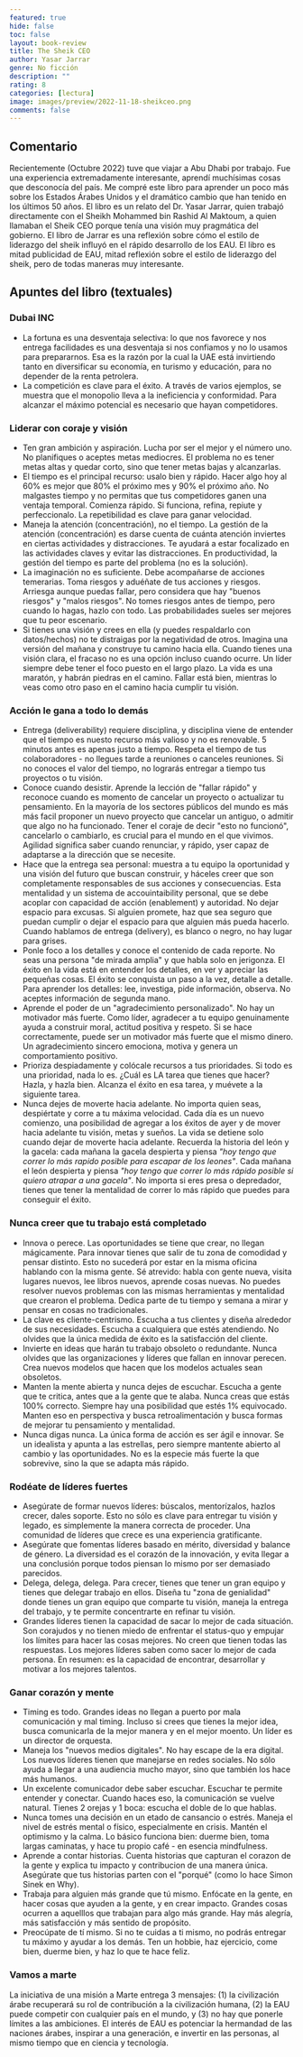 ```yaml
---
featured: true
hide: false
toc: false
layout: book-review
title: The Sheik CEO
author: Yasar Jarrar
genre: No ficción
description: ""
rating: 8
categories: [lectura]
image: images/preview/2022-11-18-sheikceo.png
comments: false
---
```


## Comentario
Recientemente (Octubre 2022) tuve que viajar a Abu Dhabi por trabajo. Fue una experiencia extremadamente interesante, aprendí muchísimas cosas que desconocía del país. Me compré este libro para aprender un poco más sobre los Estados Árabes Unidos y el dramático cambio que han tenido en los últimos 50 años. El libro es un relato del Dr. Yasar Jarrar, quien trabajó directamente con el Sheikh Mohammed bin Rashid Al Maktoum, a quien llamaban el Sheik CEO porque tenía una visión muy pragmática del gobierno. El libro de Jarrar es una reflexión sobre cómo el estilo de liderazgo del sheik influyó en el rápido desarrollo de los EAU. El libro es mitad publicidad de EAU, mitad reflexión sobre el estilo de liderazgo del sheik, pero de todas maneras muy interesante.

## Apuntes del libro (textuales)

### Dubai INC
* La fortuna es una desventaja selectiva: lo que nos favorece y nos entrega facilidades es una desventaja si nos confiamos y no lo usamos para prepararnos. Esa es la razón por la cual la UAE está invirtiendo tanto en diversificar su economía, en turismo y educación, para no depender de la renta petrolera.
* La competición es clave para el éxito. A través de varios ejemplos, se muestra que el monopolio lleva a la ineficiencia y conformidad. Para alcanzar el máximo potencial es necesario que hayan competidores.

### Liderar con coraje y visión
* Ten gran ambición y aspiración. Lucha por ser el mejor y el número uno. No planifiques o aceptes metas mediocres. El problema no es tener metas altas y quedar corto, sino que tener metas bajas y alcanzarlas.
* El tiempo es el principal recurso: usalo bien y rápido. Hacer algo hoy al 60% es mejor que 80% el próximo mes y 90% el próximo año. No malgastes tiempo y no permitas que tus competidores ganen una ventaja temporal. Comienza rápido. Si funciona, refina, repiute y perfeccionalo. La repetibilidad es clave para ganar velocidad.
* Maneja la atención (concentración), no el tiempo. La gestión de la atención (concentración) es darse cuenta de cuánta atención inviertes en ciertas actividades y distracciones. Te ayudará a estar focalizado en las actividades claves y evitar las distracciones. En productividad, la gestión del tiempo es parte del problema (no es la solución).
* La imaginación no es suficiente. Debe acompañarse de acciones temerarias. Toma riesgos y aduéñate de tus acciones y riesgos. Arriesga aunque puedas fallar, pero considera que hay "buenos riesgos" y "malos riesgos". No tomes riesgos antes de tiempo, pero cuando lo hagas, hazlo con todo. Las probabilidades sueles ser mejores que tu peor escenario.
* Si tienes una visión y crees en ella (y puedes respaldarlo con datos/hechos) no te distraigas por la negatividad de otros. Imagina una versión del mañana y construye tu camino hacia ella. Cuando tienes una visión clara, el fracaso no es una opción incluso cuando ocurre. Un líder siempre debe tener el foco puesto en el largo plazo. La vida es una maratón, y habrán piedras en el camino. Fallar está bien, mientras lo veas como otro paso en el camino hacia cumplir tu visión.
 
### Acción le gana a todo lo demás
* Entrega (deliverability) requiere disciplina, y disciplina viene de entender que el tiempo es nuesto recurso más valioso y no es renovable. 5 minutos antes es apenas justo a tiempo. Respeta el tiempo de tus colaboradores - no llegues tarde a reuniones o canceles reuniones. Si no conoces el valor del tiempo, no lograrás entregar a tiempo tus proyectos o tu visión. 
* Conoce cuando desistir. Aprende la lección de "fallar rápido" y reconoce cuando es momento de cancelar un proyecto o actualizar tu pensamiento. En la mayoría de los sectores públicos del mundo es más más facil proponer un nuevo proyecto que cancelar un antiguo, o admitir que algo no ha funcionado. Tener el coraje de decir "esto no funcionó", cancelarlo o cambiarlo, es crucial para el mundo en el que vivimos. Agilidad significa saber cuando renunciar, y rápido, yser capaz de adaptarse a la dirección que se necesite.
* Hace que la entrega sea personal: muestra a tu equipo la oportunidad y una visión del futuro que buscan construir, y háceles creer que son completamente responsables de sus acciones y consecuencias. Esta mentalidad y un sistema de accouintaibility personal, que se debe acoplar con capacidad de acción (enablement) y autoridad. No dejar espacio para excusas. Si alguien promete, haz que sea seguro que puedan cumplir o dejar el espacio para que alguien más pueda hacerlo. Cuando hablamos de entrega (delivery), es blanco o negro, no hay lugar para grises.
* Ponle foco a los detalles y conoce el contenido de cada reporte. No seas una persona "de mirada amplia" y que habla solo en jerigonza. El éxito en la vida está en entender los detalles, en ver y apreciar las pequeñas cosas. El éxito se conquista un paso a la vez, detalle a detalle. Para aprender los detalles: lee, investiga, pide información, observa. No aceptes información de segunda mano.
* Aprende el poder de un "agradecimiento personalizado". No hay un motivador más fuerte. Como líder, agradecer a tu equipo genuinamente ayuda a construir moral, actitud positiva y respeto. Si se hace correctamente, puede ser un motivador más fuerte que el mismo dinero. Un agradecimiento sincero emociona, motiva y genera un comportamiento positivo.
* Prioriza despiadamente y colócale recursos a tus prioridades. Si todo es una prioridad, nada lo es. ¿Cuál es LA tarea que tienes que hacer? Hazla, y hazla bien. Alcanza el éxito en esa tarea, y muévete a la siguiente tarea.
* Nunca dejes de moverte hacia adelante. No importa quien seas, despiértate y corre a tu máxima velocidad. Cada día es un nuevo comienzo, una posibilidad de agregar a los éxitos de ayer y de mover hacia adelante tu visión, metas y sueños. La vida se detiene solo cuando dejar de moverte hacia adelante. Recuerda la historia del león y la gacela: cada mañana la gacela despierta y piensa *"hoy tengo que correr lo más rapido posible para escapar de los leones"*. Cada mañana el león despierta y piensa *"hoy tengo que correr lo más rápido posible si quiero atrapar a una gacela"*. No importa si eres presa o depredador, tienes que tener la mentalidad de correr lo más rápido que puedes para conseguir el éxito.

### Nunca creer que tu trabajo está completado
* Innova o perece. Las oportunidades se tiene que crear, no llegan mágicamente. Para innovar tienes que salir de tu zona de comodidad y pensar distinto.  Esto no sucederá por estar en la misma oficina hablando con la misma gente. Sé atrevido: habla con gente nueva, visita lugares nuevos, lee libros nuevos, aprende cosas nuevas. No puedes resolver nuevos problemas con las mismas herramientas y mentalidad que crearon el problema. Dedica parte de tu tiempo y semana a mirar y pensar en cosas no tradicionales.
* La clave es cliente-centrismo. Escucha a tus clientes y diseña alrededor de sus necesidades. Escucha a cualquiera que estés atendiendo. No olvides que la única medida de éxito es la satisfacción del cliente.
* Invierte en ideas que harán tu trabajo obsoleto o redundante. Nunca olvides que las organizaciones y líderes que fallan en innovar perecen. Crea nuevos modelos que hacen que los modelos actuales sean obsoletos.
* Manten la mente abierta y nunca dejes de escuchar. Escucha a gente que te critica, antes que a la gente que te alaba. Nunca creas que estás 100% correcto. Siempre hay una posibilidad que estés 1% equivocado. Manten eso en perspectiva y busca retroalimentación y busca formas de mejorar tu pensamiento y mentalidad.
* Nunca digas nunca. La única forma de acción es ser ágil e innovar. Se un idealista y apunta a las estrellas, pero siempre mantente abierto al cambio y las oportunidades. No es la especie más fuerte la que sobrevive, sino la que se adapta más rápido. 

### Rodéate de líderes fuertes
* Asegúrate de formar nuevos líderes: búscalos, mentorízalos, hazlos crecer, dales soporte. Esto no sólo es clave para entregar tu visión y legado, es simplemente la manera correcta de proceder. Una comunidad de líderes que crece es una experiencia gratificante.
* Asegúrate que fomentas líderes basado en mérito, diversidad y balance de género. La diversidad es el corazón de la innovación, y evita llegar a una conclusión porque todos piensan lo mismo por ser demasiado parecidos. 
* Delega, delega, delega. Para crecer, tienes que tener un gran equipo y tienes que delegar trabajo en ellos. Diseña tu "zona de genialidad" donde tienes un gran equipo que comparte tu visión, maneja la entrega del trabajo, y te permite concentrarte en refinar tu visión.
* Grandes líderes tienen la capacidad de sacar lo mejor de cada situación. Son corajudos y no tienen miedo de enfrentar el status-quo y empujar los límites para hacer las cosas mejores. No creen que tienen todas las respuestas. Los mejores líderes saben como sacer lo mejor de cada persona. En resumen: es la capacidad de encontrar, desarrollar y motivar a los mejores talentos.

### Ganar corazón y mente
* Timing es todo. Grandes ideas no llegan a puerto por mala comunicación y mal timing. Incluso si crees que tienes la mejor idea, busca comunicarla de la mejor manera y en el mejor moento. Un líder es un director de orquesta.
* Maneja los "nuevos medios digitales". No hay escape de la era digital. Los nuevos líderes tienen que manejarse en redes sociales. No sólo ayuda a llegar a una audiencia mucho mayor, sino que también los hace más humanos. 
* Un excelente comunicador debe saber escuchar. Escuchar te permite entender y conectar. Cuando haces eso, la comunicación se vuelve natural. Tienes 2 orejas y 1 boca: escucha el doble de lo que hablas.
* Nunca tomes una decisión en un etado de cansancio o estrés. Maneja el nivel de estrés mental o físico, especialmente en crisis. Mantén el optimismo y la calma. Lo básico funciona bien: duerme bien, toma largas caminatas, y hace tu propio café - en esencia mindfulness.
* Aprende a contar historias. Cuenta historias que capturan el corazon de la gente y explica tu impacto y contribucion de una manera única. Asegúrate que tus historias parten con el "porqué" (como lo hace Simon Sinek en Why).
* Trabaja para alguien más grande que tú mismo. Enfócate en la gente, en hacer cosas que ayuden a la gente, y en crear impacto. Grandes cosas ocurren a aquelllos que trabajan para algo más grande. Hay más alegría, más satisfacción y más sentido de propósito.
* Preocúpate de tí mismo. Si no te cuidas a ti mismo, no podrás entregar tu máximo y ayudar a los demás. Ten un hobbie, haz ejercicio, come bien, duerme bien, y haz lo que te hace feliz.

### Vamos a marte
La iniciativa de una misión a Marte entrega 3 mensajes: (1) la civilización árabe recuperará su rol de contribución a la civilización humana, (2) la EAU puede competir con cualquier país en el mundo, y (3) no hay que ponerle límites a las ambiciones. El interés de EAU es potenciar la hermandad de las naciones árabes, inspirar a una generación, e invertir en las personas, al mismo tiempo que en ciencia y tecnología.